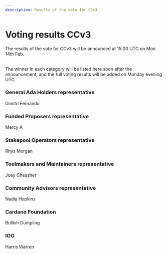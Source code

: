```yaml
---
description: Results of the vote for CCv3
---
```


# Voting results CCv3

The results of the vote for CCv3 will be announced at 15:00 UTC on Mon 14th Feb.

\
The winner in each category will be listed here soon after the announcement; and the full voting results will be added on Monday evening UTC.

### General Ada Holders representative

Dimitri Fernando

### Funded Proposers representative

Mercy A

### Stakepool Operators representative

Rhys Morgan

### Toolmakers and Maintainers representative

Joey Chessher

### Community Advisors representative

Nadia Hopkins

### Cardano Foundation

Bullish Dumpling

### IOG

Harris Warren

### &#x20; 
